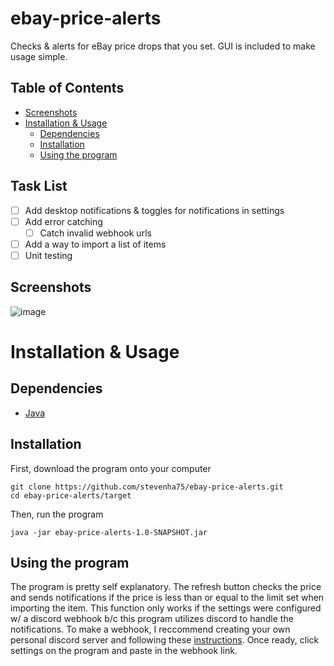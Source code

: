 # ebay-price-alerts
Checks &amp; alerts for eBay price drops that you set. GUI is included to make usage simple. 

## Table of Contents
- [Screenshots](https://github.com/stevenha75/ebay-price-alerts#screenshots)
- [Installation & Usage](https://github.com/stevenha75/ebay-price-alerts#installation--usage)
  - [Dependencies](https://github.com/stevenha75/ebay-price-alerts#dependencies)
  - [Installation](https://github.com/stevenha75/ebay-price-alerts#installation)
  - [Using the program](https://github.com/stevenha75/ebay-price-alerts#using-the-program)

## Task List
- [ ] Add desktop notifications & toggles for notifications in settings
- [ ] Add error catching
  - [ ] Catch invalid webhook urls
- [ ] Add a way to import a list of items
- [ ] Unit testing

## Screenshots
![image](https://user-images.githubusercontent.com/109867418/231586366-3806e793-cba9-442b-84d1-92c8f564459f.png)

# Installation & Usage
## Dependencies
- [Java](https://www.oracle.com/java/technologies/downloads/)

## Installation
First, download the program onto your computer
```shell
git clone https://github.com/stevenha75/ebay-price-alerts.git
cd ebay-price-alerts/target
```
Then, run the program
```shell
java -jar ebay-price-alerts-1.0-SNAPSHOT.jar 
```
## Using the program
The program is pretty self explanatory. The refresh button checks the price and sends notifications if the price is less than or equal to the limit set when importing the item. This function only works if the settings were configured w/ a discord webhook b/c this program utilizes discord to handle the notifications. To make a webhook, I reccommend creating your own personal discord server and following these [instructions](https://support.discord.com/hc/en-us/articles/228383668-Intro-to-Webhooks). Once ready, click settings on the program and paste in the webhook link. 
